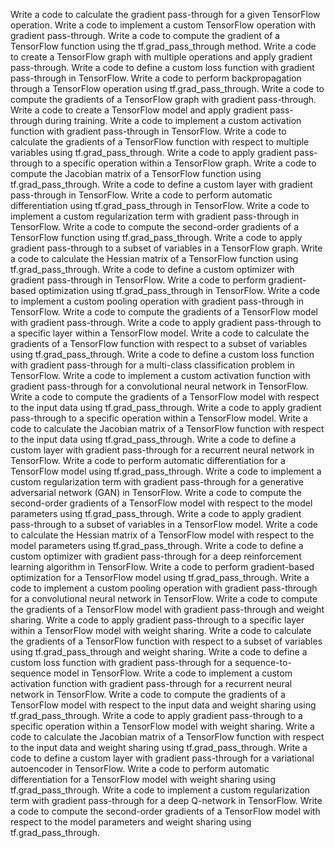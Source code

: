 Write a code to calculate the gradient pass-through for a given TensorFlow operation.
Write a code to implement a custom TensorFlow operation with gradient pass-through.
Write a code to compute the gradient of a TensorFlow function using the tf.grad_pass_through method.
Write a code to create a TensorFlow graph with multiple operations and apply gradient pass-through.
Write a code to define a custom loss function with gradient pass-through in TensorFlow.
Write a code to perform backpropagation through a TensorFlow operation using tf.grad_pass_through.
Write a code to compute the gradients of a TensorFlow graph with gradient pass-through.
Write a code to create a TensorFlow model and apply gradient pass-through during training.
Write a code to implement a custom activation function with gradient pass-through in TensorFlow.
Write a code to calculate the gradients of a TensorFlow function with respect to multiple variables using tf.grad_pass_through.
Write a code to apply gradient pass-through to a specific operation within a TensorFlow graph.
Write a code to compute the Jacobian matrix of a TensorFlow function using tf.grad_pass_through.
Write a code to define a custom layer with gradient pass-through in TensorFlow.
Write a code to perform automatic differentiation using tf.grad_pass_through in TensorFlow.
Write a code to implement a custom regularization term with gradient pass-through in TensorFlow.
Write a code to compute the second-order gradients of a TensorFlow function using tf.grad_pass_through.
Write a code to apply gradient pass-through to a subset of variables in a TensorFlow graph.
Write a code to calculate the Hessian matrix of a TensorFlow function using tf.grad_pass_through.
Write a code to define a custom optimizer with gradient pass-through in TensorFlow.
Write a code to perform gradient-based optimization using tf.grad_pass_through in TensorFlow.
Write a code to implement a custom pooling operation with gradient pass-through in TensorFlow.
Write a code to compute the gradients of a TensorFlow model with gradient pass-through.
Write a code to apply gradient pass-through to a specific layer within a TensorFlow model.
Write a code to calculate the gradients of a TensorFlow function with respect to a subset of variables using tf.grad_pass_through.
Write a code to define a custom loss function with gradient pass-through for a multi-class classification problem in TensorFlow.
Write a code to implement a custom activation function with gradient pass-through for a convolutional neural network in TensorFlow.
Write a code to compute the gradients of a TensorFlow model with respect to the input data using tf.grad_pass_through.
Write a code to apply gradient pass-through to a specific operation within a TensorFlow model.
Write a code to calculate the Jacobian matrix of a TensorFlow function with respect to the input data using tf.grad_pass_through.
Write a code to define a custom layer with gradient pass-through for a recurrent neural network in TensorFlow.
Write a code to perform automatic differentiation for a TensorFlow model using tf.grad_pass_through.
Write a code to implement a custom regularization term with gradient pass-through for a generative adversarial network (GAN) in TensorFlow.
Write a code to compute the second-order gradients of a TensorFlow model with respect to the model parameters using tf.grad_pass_through.
Write a code to apply gradient pass-through to a subset of variables in a TensorFlow model.
Write a code to calculate the Hessian matrix of a TensorFlow model with respect to the model parameters using tf.grad_pass_through.
Write a code to define a custom optimizer with gradient pass-through for a deep reinforcement learning algorithm in TensorFlow.
Write a code to perform gradient-based optimization for a TensorFlow model using tf.grad_pass_through.
Write a code to implement a custom pooling operation with gradient pass-through for a convolutional neural network in TensorFlow.
Write a code to compute the gradients of a TensorFlow model with gradient pass-through and weight sharing.
Write a code to apply gradient pass-through to a specific layer within a TensorFlow model with weight sharing.
Write a code to calculate the gradients of a TensorFlow function with respect to a subset of variables using tf.grad_pass_through and weight sharing.
Write a code to define a custom loss function with gradient pass-through for a sequence-to-sequence model in TensorFlow.
Write a code to implement a custom activation function with gradient pass-through for a recurrent neural network in TensorFlow.
Write a code to compute the gradients of a TensorFlow model with respect to the input data and weight sharing using tf.grad_pass_through.
Write a code to apply gradient pass-through to a specific operation within a TensorFlow model with weight sharing.
Write a code to calculate the Jacobian matrix of a TensorFlow function with respect to the input data and weight sharing using tf.grad_pass_through.
Write a code to define a custom layer with gradient pass-through for a variational autoencoder in TensorFlow.
Write a code to perform automatic differentiation for a TensorFlow model with weight sharing using tf.grad_pass_through.
Write a code to implement a custom regularization term with gradient pass-through for a deep Q-network in TensorFlow.
Write a code to compute the second-order gradients of a TensorFlow model with respect to the model parameters and weight sharing using tf.grad_pass_through.